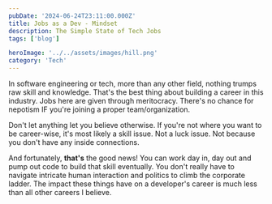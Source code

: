 ```yaml
---
pubDate: '2024-06-24T23:11:00.000Z'
title: Jobs as a Dev - Mindset
description: The Simple State of Tech Jobs
tags: ['blog']

heroImage: '../../assets/images/hill.png'
category: 'Tech'
---
```


In software engineering or tech, more than any other field, nothing trumps raw skill and knowledge. That's the best thing about building a career in this industry. Jobs here are given through meritocracy. There's no chance for nepotism IF you're joining a proper team/organization.

Don't let anything let you believe otherwise. If you're not where you want to be career-wise, it's most likely a skill issue. Not a luck issue. Not because you don't have any inside connections.

And fortunately, **that's** the good news! You can work day in, day out and pump out code to build that skill eventually. You don't really have to navigate intricate human interaction and politics to climb the corporate ladder. The impact these things have on a developer's career is much less than all other careers I believe.

